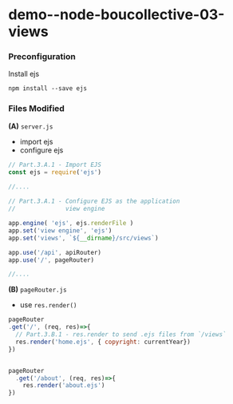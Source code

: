 # demo--node-boucollective-03-views

### Preconfiguration

Install ejs

```
npm install --save ejs
```

### Files Modified

**(A)** `server.js`
  + import ejs
  + configure ejs

  ```js
  // Part.3.A.1 - Import EJS 
  const ejs = require('ejs')
    
  //....

  // Part.3.A.1 - Configure EJS as the application
  //              view engine
  
  app.engine( 'ejs', ejs.renderFile )
  app.set('view engine', 'ejs')
  app.set('views', `${__dirname}/src/views`)

  app.use('/api', apiRouter)
  app.use('/', pageRouter)

  //....
  ```

**(B)** `pageRouter.js`
  + use `res.render()`
  
  ```js
  pageRouter
  .get('/', (req, res)=>{
    // Part.3.B.1 - res.render to send .ejs files from `/views`
    res.render('home.ejs', { copyright: currentYear})
  })


  pageRouter
    .get('/about', (req, res)=>{
      res.render('about.ejs')
  })
  ```
